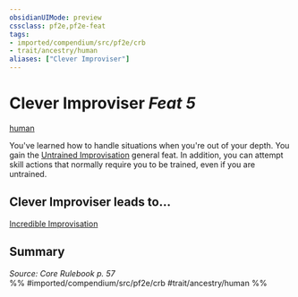 ```yaml
---
obsidianUIMode: preview
cssclass: pf2e,pf2e-feat
tags:
- imported/compendium/src/pf2e/crb
- trait/ancestry/human
aliases: ["Clever Improviser"]
---
```

# Clever Improviser  *Feat 5*  
[human](human.md)  


You've learned how to handle situations when you're out of your depth. You gain the [Untrained Improvisation](untrained-improvisation.md) general feat. In addition, you can attempt skill actions that normally require you to be trained, even if you are untrained.

## Clever Improviser leads to...

[Incredible Improvisation](incredible-improvisation.md)

## Summary

*Source: Core Rulebook p. 57*  
%% #imported/compendium/src/pf2e/crb #trait/ancestry/human %%